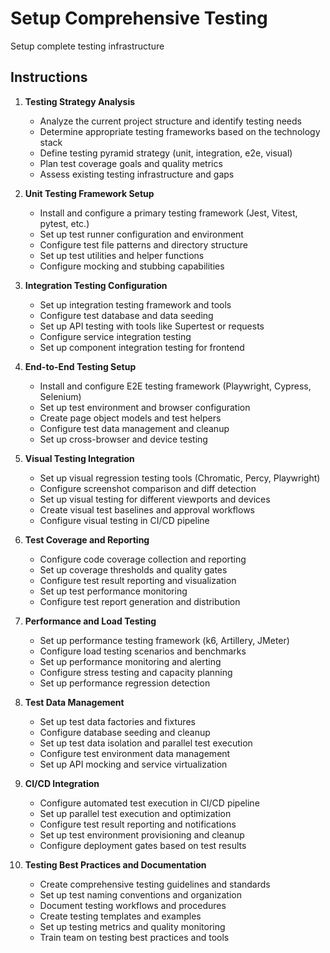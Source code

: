 # Setup Comprehensive Testing

Setup complete testing infrastructure

## Instructions

1. **Testing Strategy Analysis**
    - Analyze the current project structure and identify testing needs
    - Determine appropriate testing frameworks based on the technology stack
    - Define testing pyramid strategy (unit, integration, e2e, visual)
    - Plan test coverage goals and quality metrics
    - Assess existing testing infrastructure and gaps

2. **Unit Testing Framework Setup**
    - Install and configure a primary testing framework (Jest, Vitest, pytest, etc.)
    - Set up test runner configuration and environment
    - Configure test file patterns and directory structure
    - Set up test utilities and helper functions
    - Configure mocking and stubbing capabilities

3. **Integration Testing Configuration**
    - Set up integration testing framework and tools
    - Configure test database and data seeding
    - Set up API testing with tools like Supertest or requests
    - Configure service integration testing
    - Set up component integration testing for frontend

4. **End-to-End Testing Setup**
    - Install and configure E2E testing framework (Playwright, Cypress, Selenium)
    - Set up test environment and browser configuration
    - Create page object models and test helpers
    - Configure test data management and cleanup
    - Set up cross-browser and device testing

5. **Visual Testing Integration**
    - Set up visual regression testing tools (Chromatic, Percy, Playwright)
    - Configure screenshot comparison and diff detection
    - Set up visual testing for different viewports and devices
    - Create visual test baselines and approval workflows
    - Configure visual testing in CI/CD pipeline

6. **Test Coverage and Reporting**
    - Configure code coverage collection and reporting
    - Set up coverage thresholds and quality gates
    - Configure test result reporting and visualization
    - Set up test performance monitoring
    - Configure test report generation and distribution

7. **Performance and Load Testing**
    - Set up performance testing framework (k6, Artillery, JMeter)
    - Configure load testing scenarios and benchmarks
    - Set up performance monitoring and alerting
    - Configure stress testing and capacity planning
    - Set up performance regression detection

8. **Test Data Management**
    - Set up test data factories and fixtures
    - Configure database seeding and cleanup
    - Set up test data isolation and parallel test execution
    - Configure test environment data management
    - Set up API mocking and service virtualization

9. **CI/CD Integration**
    - Configure automated test execution in CI/CD pipeline
    - Set up parallel test execution and optimization
    - Configure test result reporting and notifications
    - Set up test environment provisioning and cleanup
    - Configure deployment gates based on test results

10. **Testing Best Practices and Documentation**
    - Create comprehensive testing guidelines and standards
    - Set up test naming conventions and organization
    - Document testing workflows and procedures
    - Create testing templates and examples
    - Set up testing metrics and quality monitoring
    - Train team on testing best practices and tools
